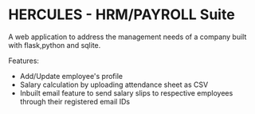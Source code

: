 # HERCULES - HRM/PAYROLL Suite
A web application to address the management needs of a company built with flask,python and sqlite.

Features:<br />
* Add/Update employee's profile<br />
* Salary calculation by uploading attendance sheet as CSV<br />
* Inbuilt email feature to send salary slips to respective employees through their registered email IDs<br />
